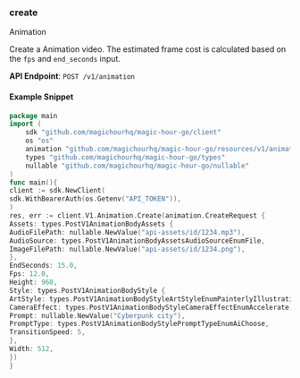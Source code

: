 
### create <a name="create"></a>
Animation

Create a Animation video. The estimated frame cost is calculated based on the `fps` and `end_seconds` input.

**API Endpoint**: `POST /v1/animation`

#### Example Snippet

```go
package main
import (
	sdk "github.com/magichourhq/magic-hour-go/client"
	os "os"
	animation "github.com/magichourhq/magic-hour-go/resources/v1/animation"
	types "github.com/magichourhq/magic-hour-go/types"
	nullable "github.com/magichourhq/magic-hour-go/nullable"
)
func main(){
client := sdk.NewClient(
sdk.WithBearerAuth(os.Getenv("API_TOKEN")),
)
res, err := client.V1.Animation.Create(animation.CreateRequest {
Assets: types.PostV1AnimationBodyAssets {
AudioFilePath: nullable.NewValue("api-assets/id/1234.mp3"),
AudioSource: types.PostV1AnimationBodyAssetsAudioSourceEnumFile,
ImageFilePath: nullable.NewValue("api-assets/id/1234.png"),
},
EndSeconds: 15.0,
Fps: 12.0,
Height: 960,
Style: types.PostV1AnimationBodyStyle {
ArtStyle: types.PostV1AnimationBodyStyleArtStyleEnumPainterlyIllustration,
CameraEffect: types.PostV1AnimationBodyStyleCameraEffectEnumAccelerate,
Prompt: nullable.NewValue("Cyberpunk city"),
PromptType: types.PostV1AnimationBodyStylePromptTypeEnumAiChoose,
TransitionSpeed: 5,
},
Width: 512,
})
}
```
